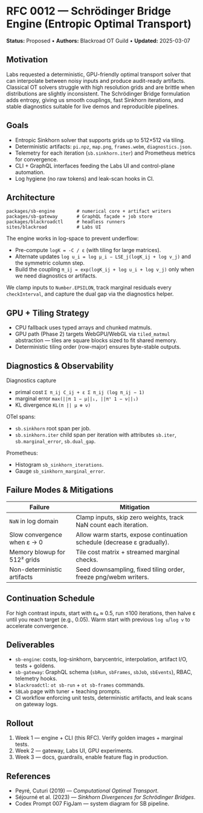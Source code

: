 # RFC 0012 — Schrödinger Bridge Engine (Entropic Optimal Transport)

**Status:** Proposed • **Authors:** Blackroad OT Guild • **Updated:** 2025-03-07

## Motivation

Labs requested a deterministic, GPU-friendly optimal transport solver that can interpolate between noisy inputs and produce audit-ready
artifacts. Classical OT solvers struggle with high resolution grids and are brittle when distributions are slightly inconsistent. The
Schrödinger Bridge formulation adds entropy, giving us smooth couplings, fast Sinkhorn iterations, and stable diagnostics suitable for
live demos and reproducible pipelines.

## Goals

- Entropic Sinkhorn solver that supports grids up to 512×512 via tiling.
- Deterministic artifacts: `pi.npz`, `map.png`, `frames.webm`, `diagnostics.json`.
- Telemetry for each iteration (`sb.sinkhorn.iter`) and Prometheus metrics for convergence.
- CLI + GraphQL interfaces feeding the Labs UI and control-plane automation.
- Log hygiene (no raw tokens) and leak-scan hooks in CI.

## Architecture

```
packages/sb-engine        # numerical core + artifact writers
packages/sb-gateway       # GraphQL façade + job store
packages/blackroadctl     # headless runners
sites/blackroad           # Labs UI
```

The engine works in log-space to prevent underflow:

- Pre-compute `logK = -C / ε` (with tiling for large matrices).
- Alternate updates `log u_i = log μ_i − LSE_j(logK_ij + log v_j)` and the symmetric column step.
- Build the coupling `π_ij = exp(logK_ij + log u_i + log v_j)` only when we need diagnostics or artifacts.

We clamp inputs to `Number.EPSILON`, track marginal residuals every `checkInterval`, and capture the dual gap via the diagnostics helper.

## GPU + Tiling Strategy

- CPU fallback uses typed arrays and chunked matmuls.
- GPU path (Phase 2) targets WebGPU/WebGL via `tiled_matmul` abstraction — tiles are square blocks sized to fit shared memory.
- Deterministic tiling order (row-major) ensures byte-stable outputs.

## Diagnostics & Observability

Diagnostics capture

- primal cost `Σ π_ij C_ij + ε Σ π_ij (log π_ij − 1)`
- marginal error `max(||π 1 − μ||₁, ||πᵗ 1 − ν||₁)`
- KL divergence `KL(π || μ ⊗ ν)`

OTel spans:

- `sb.sinkhorn` root span per job.
- `sb.sinkhorn.iter` child span per iteration with attributes `sb.iter`, `sb.marginal_error`, `sb.dual_gap`.

Prometheus:

- Histogram `sb_sinkhorn_iterations`.
- Gauge `sb_sinkhorn_marginal_error`.

## Failure Modes & Mitigations

| Failure | Mitigation |
| --- | --- |
| `NaN` in log domain | Clamp inputs, skip zero weights, track NaN count each iteration. |
| Slow convergence when ε → 0 | Allow warm starts, expose continuation schedule (decrease ε gradually). |
| Memory blowup for 512² grids | Tile cost matrix + streamed marginal checks. |
| Non-deterministic artifacts | Seed downsampling, fixed tiling order, freeze png/webm writers. |

## Continuation Schedule

For high contrast inputs, start with ε₀ ≈ 0.5, run ≤100 iterations, then halve ε until you reach target (e.g., 0.05). Warm start with
previous `log u`/`log v` to accelerate convergence.

## Deliverables

- `sb-engine`: costs, log-sinkhorn, barycentric, interpolation, artifact I/O, tests + goldens.
- `sb-gateway`: GraphQL schema (`sbRun`, `sbFrames`, `sbJob`, `sbEvents`), RBAC, telemetry hooks.
- `blackroadctl`: `ot sb-run` + `ot sb-frames` commands.
- `SBLab` page with tuner + teaching prompts.
- CI workflow enforcing unit tests, deterministic artifacts, and leak scans on gateway logs.

## Rollout

1. Week 1 — engine + CLI (this RFC). Verify golden images + marginal tests.
2. Week 2 — gateway, Labs UI, GPU experiments.
3. Week 3 — docs, guardrails, enable feature flag in production.

## References

- Peyré, Cuturi (2019) — *Computational Optimal Transport*.
- Séjourné et al. (2023) — *Sinkhorn Divergences for Schrödinger Bridges*.
- Codex Prompt 007 FigJam — system diagram for SB pipeline.
